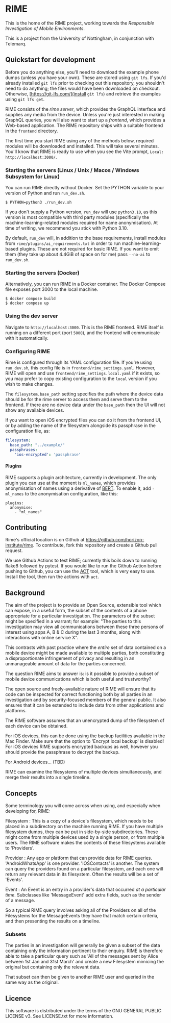 # RIME

This is the home of the RIME project, working towards the *Responsible Investigation of Mobile Environments*.

This is a project from the University of Nottingham, in conjunction with Telemarq.

## Quickstart for development

Before you do anything else, you'll need to download the example phone dumps (unless you have your own). These are
stored using `git lfs`. If you'd already installed `git lfs` prior to checking out this repository, you shouldn't need
to do anything; the files would have been downloaded on checkout. Otherwise, [https://git-lfs.com/](install `git lfs`)
and retrieve the examples using `git lfs get`.

RIME consists of the *rime server*, which provides the GraphQL interface and supplies any media from the device. Unless
you're just interested in making GraphQL queries, you will also want to start up a *frontend*, which provides a
Web-based application. The RIME repository ships with a suitable frontend in the `frontend` directory.

The first time you start RIME using any of the methods below, required modules will be downloaded and installed. This
will take several minutes. You'll know that RIME is ready to use when you see the Vite prompt, `Local:
http://localhost:3000/`.

### Starting the servers (Linux / Unix / Macos / Windows Subsystem for Linux)
You can run RIME directly without Docker. Set the PYTHON variable to your version of Python and run `run_dev.sh`.

    $ PYTHON=python3 ./run_dev.sh

If you don't supply a Python version, `run_dev` will use `python3.10`, as this version is most compatible with third
party modules (specifically the machine-learning-related modules required for name anonymisation). At time of writing,
we recommend you stick with Python 3.10.

By default, `run_dev` will, in addition to the base requirements, install modules from
`rime/plugins/ai_requirements.txt` in order to run machine-learning-based plugins. These are not required for basic
RIME. If you want to omit them (they take up about 4.4GiB of space on for me) pass `--no-ai` to `run_dev.sh`.

### Starting the servers (Docker)
Alternatively, you can run RIME in a Docker container. The Docker Compose file exposes port 3000 to the local machine.

    $ docker compose build
	$ docker compose up

### Using the dev server

Navigate to `http://localhost:3000`. This is the RIME frontend. RIME itself is running on a different port (port
`5000`), and the frontend will communicate with it automatically.

### Configuring RIME

Rime is configured through its YAML configuration file. If you're using `run_dev.sh`, this config file is in
`frontend/rime_settings.yaml`. However, RIME will open and use `frontend/rime_settings.local.yaml` if it exists, so you
may prefer to copy existing configuration to the `local` version if you wish to make changes.

The `filesystem.base_path` setting specifies the path where the device data
should be for the rime server to access them and serve them to the frontend.
If there are no device data under the `base_path` then the UI will
not show any available devices.

If you want to open iOS encrypted files you can do it from the frontend UI, or by adding the name of
the filesystem alongside its passphrase in the configuration file, as:

```yaml
filesystem:
  base_path: "../example/"
  passphrases:
    'ios-encrypted': 'passphrase'
```

#### Plugins

RIME supports a plugin architecture, currently in development. The only plugin you can use at the moment is `ml_names`,
which provides anonymisation of names using a derivative of [BERT](https://en.wikipedia.org/wiki/BERT_(language_model)).
To enable it, add `- ml_names` to the anonymisation configuration, like this:

    plugins:
      anonymise:
        - "ml_names"

## Contributing

Rime's official location is on Github at <https://github.com/horizon-institute/rime>. To contribute, fork this
repository and create a Github pull request.

We use Github Actions to test RIME; currently this boils down to running flake8 followed by pytest. If you would like to
run the Github Action before pushing to Github, you can use the [ACT](https://github.com/nektos/act) tool, which is very
easy to use. Install the tool, then run the actions with `act`.

## Background

The aim of the project is to provide an Open Source, extensible tool which can expose, in a useful form, the subset of
the contents of a phone appropriate for a particular investigation. The parameters of the subset might be specified in a
warrant; for example: "The parties to this investigation may view all communications between these three persons of
interest using apps A, B & C during the last 3 months, along with interactions with online service X". 

This contrasts with past practice where the *entire* set of data contained on a mobile device might be made available to
multiple parties, both constituting a disproportionate infringement of privacy and resulting in an unmanageable amount
of data for the parties concerned. 

The question RIME aims to answer is: is it possible to provide a subset of mobile device communications which is both
useful and trustworthy?

The open source and freely-available nature of RIME will ensure that its code can be inspected for correct functioning
both by all parties in an investigation and by security-focused members of the general public.  It also ensures that it
can be extended to include data from other applications and platforms.

The RIME software assumes that an unencrypted dump of the filesystem of each device can be obtained.  

For iOS devices, this can be done using the backup facilities available in the Mac Finder. Make sure that the option to
'Encrypt local backup' is disabled! For iOS devices RIME supports encrypted backups as well, however you should provide
the passphrase to decrypt the backup.

For Android devices...  (TBD)

RIME can examine the filesystems of multiple devices simultaneously, and merge their results into a single timeline.

## Concepts

Some terminology you will come across when using, and especially when developing for, RIME:

Filesystem : This is a copy of a device's filesystem, which needs to be placed in a subdirectory on the machine running
RIME.  If you have multiple filesystem dumps, they can be put in side-by-side subdirectories.  These might come from
multiple devices used by a single person, or from multiple users.  The RIME software makes the contents of these
filesystems available to 'Providers'.

Provider : Any app or platform that can provide data for RIME queries. 'AndroidWhatsApp' is one provider. 'IOSContacts'
is another.  The system can query the providers found on a particular filesystem, and each one will return any relevant
data in its filesystem.  Often the results will be a set of 'Events'.

Event : An Event is an entry in a provider's data that occurred *at a particular time*.  Subclasses like 'MessageEvent'
add extra fields, such as the sender of a message.

So a typical RIME query involves asking all of the Providers on all of the Filesystems for the MessageEvents they have
that match certain criteria, and then presenting the results on a timeline.

### Subsets

The parties in an investigation will generally be given a subset of the data containing only the information pertinent
to their enquiry.  RIME is therefore able to take a particular query such as 'All of the messages sent by Alice between
1st Jan and 31st March' and create a new Filesystem mimicing the original but containing only the relevant data.

That subset can then be given to another RIME user and queried in the same way as the original.

## Licence

This software is distributed under the terms of the GNU GENERAL PUBLIC LICENSE v3.
See LICENSE.txt for more information.


